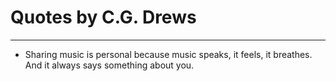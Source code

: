# Quotes by C.G. Drews

---

- Sharing music is personal because music speaks, it feels, it breathes. And it always says something about you.
